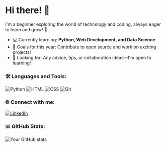 # Hi there! 👋

I'm a beginner exploring the world of technology and coding, always eager to learn and grow! 🌱

- 💻 Currently learning: **Python, Web Development, and Data Science**
- 🎯 Goals for this year: Contribute to open source and work on exciting projects!
- 🤔 Looking for: Any advice, tips, or collaboration ideas—I'm open to learning!

### 🛠️ Languages and Tools:
<p>
  <img src="https://img.shields.io/badge/Python-3670A0?style=for-the-badge&logo=python&logoColor=ffdd54" alt="Python" />
  <img src="https://img.shields.io/badge/HTML-E34F26?style=for-the-badge&logo=html5&logoColor=white" alt="HTML" />
  <img src="https://img.shields.io/badge/CSS-1572B6?style=for-the-badge&logo=css3&logoColor=white" alt="CSS" />
  <img src="https://img.shields.io/badge/Git-F05032?style=for-the-badge&logo=git&logoColor=white" alt="Git" />
</p>

### 🌐 Connect with me:
[![LinkedIn](https://img.shields.io/badge/LinkedIn-0077B5?style=for-the-badge&logo=linkedin&logoColor=white)](https://www.linkedin.com/in/mutiara-nurhaliza24/)

### 📊 GitHub Stats:
![Your GitHub stats](https://github-readme-stats.vercel.app/api?username=Tiaaara&show_icons=true&theme=tokyonight)
